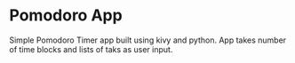 # Pomodoro App

Simple Pomodoro Timer app built using kivy and python. App takes number of time blocks and lists of taks as user input.
